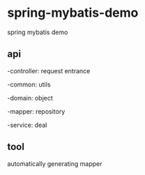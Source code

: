 # spring-mybatis-demo
spring mybatis demo

## api

  -controller: request entrance

  -common: utils

  -domain: object

  -mapper: repository

  -service: deal
  
  
## tool

automatically generating mapper 
  
   
